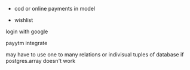 - cod or online payments in model

- wishlist

login with google

payytm integrate

may have to use one to many relations or indivisual tuples of database if postgres.array doesn't work